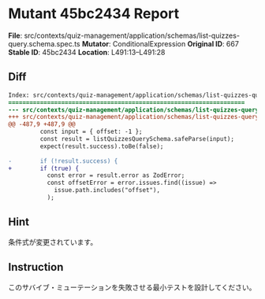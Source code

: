 # Mutant 45bc2434 Report

**File**: src/contexts/quiz-management/application/schemas/list-quizzes-query.schema.spec.ts
**Mutator**: ConditionalExpression
**Original ID**: 667
**Stable ID**: 45bc2434
**Location**: L491:13–L491:28

## Diff

```diff
Index: src/contexts/quiz-management/application/schemas/list-quizzes-query.schema.spec.ts
===================================================================
--- src/contexts/quiz-management/application/schemas/list-quizzes-query.schema.spec.ts	original
+++ src/contexts/quiz-management/application/schemas/list-quizzes-query.schema.spec.ts	mutated #667
@@ -487,9 +487,9 @@
         const input = { offset: -1 };
         const result = listQuizzesQuerySchema.safeParse(input);
         expect(result.success).toBe(false);
 
-        if (!result.success) {
+        if (true) {
           const error = result.error as ZodError;
           const offsetError = error.issues.find((issue) =>
             issue.path.includes("offset"),
           );
```

## Hint

条件式が変更されています。

## Instruction

このサバイブ・ミューテーションを失敗させる最小テストを設計してください。

